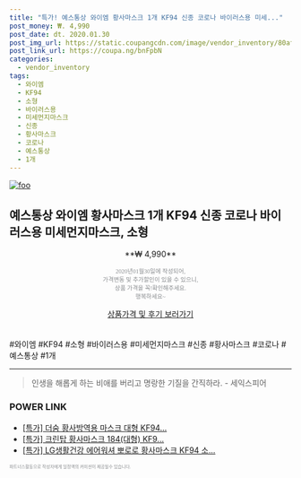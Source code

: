 ```yaml
--- 
title: "특가! 예스통상 와이엠 황사마스크 1개 KF94 신종 코로나 바이러스용 미세..." 
post_money: ₩. 4,990 
post_date: dt. 2020.01.30 
post_img_url: https://static.coupangcdn.com/image/vendor_inventory/80af/bf3d0f49f78685ab9f115bacf1b45148f384d3296ffa271ea5283318b3f5.jpg 
post_link_url: https://coupa.ng/bnFpbN 
categories: 
  - vendor_inventory 
tags: 
  - 와이엠 
  - KF94 
  - 소형 
  - 바이러스용 
  - 미세먼지마스크 
  - 신종 
  - 황사마스크 
  - 코로나 
  - 예스통상 
  - 1개 
--- 
```

[![foo](https://static.coupangcdn.com/image/vendor_inventory/80af/bf3d0f49f78685ab9f115bacf1b45148f384d3296ffa271ea5283318b3f5.jpg)](https://coupa.ng/bnFpbN) 

## 예스통상 와이엠 황사마스크 1개 KF94 신종 코로나 바이러스용 미세먼지마스크, 소형 
<p style="text-align: center;">**₩ 4,990**</p> 
<p style="text-align: center;"><span style="color: #898c8f; font-family: Georgia,Times,serif; font-size: 0.75em;">2020년01월30일에 작성되어, <br>가격변동 및 추가할인이 있을 수 있으니,<br> 상품 가격을 꼭!확인해주세요.<br>행복하세요~</span> 
</p>	 
<div markdown="0" style="text-align: center;"><a href="https://coupa.ng/bnFpbN" class="btn btn--success">상품가격 및 후기 보러가기</a></div> 
<br><br> 
  #와이엠 #KF94 #소형 #바이러스용 #미세먼지마스크 #신종 #황사마스크 #코로나 #예스통상 #1개 
<hr> 

> 인생을 해롭게 하는 비애를 버리고 명랑한 기질을 간직하라. - 세익스피어 


### POWER LINK

* <a href="https://blog.naver.com/sakai111/221790506697" target="_blank">[특가] 더숨 황사방역용 마스크 대형 KF94...</a>
* <a href="https://blog.naver.com/sakai111/221788722904" target="_blank">[특가] 크린탑 황사마스크 184(대형) KF9...</a>
* <a href="https://blog.naver.com/sakai111/221789474939" target="_blank">[특가] LG생활건강 에어워셔 뽀로로 황사마스크 KF94 소...</a>

<span style="color: #898c8f; font-family: Georgia,Times,serif; font-size: 0.55em;">파트너스활동으로 작성자에게 일정액의 커미션이 제공될수 있습니다.</span> 
